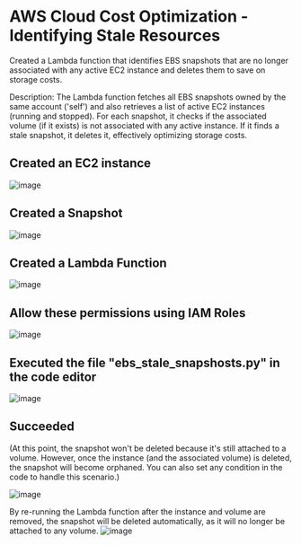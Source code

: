 # AWS Cloud Cost Optimization - Identifying Stale Resources
Created a Lambda function that identifies EBS snapshots that are no longer associated with any active EC2 instance and deletes them to save on storage costs.

Description: The Lambda function fetches all EBS snapshots owned by the same account ('self') and also retrieves a list of active EC2 instances (running and stopped). For each snapshot, it checks if the associated volume (if it exists) is not associated with any active instance. If it finds a stale snapshot, it deletes it, effectively optimizing storage costs.

## Created an EC2 instance 
![image](https://github.com/user-attachments/assets/b22f149c-1ee1-4897-aa60-fd1fa06ad257)

## Created a Snapshot
![image](https://github.com/user-attachments/assets/c1d69f1b-15e7-4697-a1b6-a05a4ad6f230)

## Created a Lambda Function
![image](https://github.com/user-attachments/assets/b90c4603-497f-4637-9304-d9f6594fdce7)

## Allow these permissions using IAM Roles
![image](https://github.com/user-attachments/assets/d3022661-e173-456d-92ee-77a9d85623bd)

## Executed the file "ebs_stale_snapshosts.py" in the code editor 
![image](https://github.com/user-attachments/assets/520fb3a7-8a0a-4b47-99ac-6ba29808f16c)

## Succeeded 
(At this point, the snapshot won't be deleted because it's still attached to a volume. However, once the instance (and the associated volume) is deleted, the snapshot will become orphaned. You can also set any condition in the code to handle this scenario.)

![image](https://github.com/user-attachments/assets/c9ee1538-4f27-4fb8-b92a-3418f1aae4db)

By re-running the Lambda function after the instance and volume are removed, the snapshot will be deleted automatically, as it will no longer be attached to any volume.
![image](https://github.com/user-attachments/assets/7c83719b-bc00-4918-9d79-20a8dadb5876)








